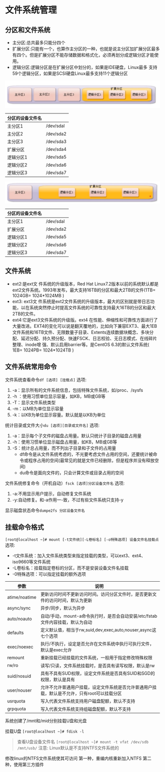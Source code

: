 # 文件系统管理

## 分区和文件系统

- 主分区:总共最多只能分四个
- 扩展分区:只能有一个，也算作主分区的一种，也就是说主分区加扩展分区最多有四个。但是扩展分区不能存储数据和格式化，必须再划分成逻辑分区才能使用。
- 逻辑分区:逻辑分区是在扩展分区中划分的，如果是IDE硬盘，Linux最多 支持59个逻辑分区，如果是SCSI硬盘Linux最多支持11个逻辑分区

![alt text](images/文件系统管理/image.png)

| 分区的设备文件名 |           |
| ---------------- | --------- |
| 主分区1          | /dev/sdal |
| 主分区2          | /dev/sda2 |
| 主分区3          | /dev/sda3 |
| 扩展分区         | /dev/sda4 |
| 逻辑分区1        | /dev/sda5 |
| 逻辑分区2        | /dev/sda6 |
| 逻辑分区3        | /dev/sda7 |

![alt text](images/文件系统管理/image-1.png)

| 分区的设备文件名 |           |
| ---------------- | --------- |
| 主分区1          | /dev/sdal |
| 扩展分区         | /dev/sda2 |
| 逻辑分区1        | /dev/sda5 |
| 逻辑分区2        | /dev/sda6 |
| 逻辑分区3        | /dev/sda7 |

## 文件系统

- ext2:是ext文 件系统的升级版本，Red Hat Linux7.2版本以前的系统默认都是ext2文件系统。1993年发布，最大支持16TB的分区和最大2TB的文件(1TB= 1024GB= 1024*1024MB )
- ext3: ext3文 件系统是ext2文件系统的升级版本，最大的区别就是带日志功能，以在系统突然停止时提高文件系统的可靠性支持最大16TB的分区和最大2TB的文件。
- ext4:它是ext3文件系统的升级版。ext4 在性能、伸缩性和可靠性方面进行了大量改进。EXT4的变化可以说是翻天覆地的，比如向下兼容EXT3、最大1EB文件系统和16TB文件、无限数量子目录、Extents连续数据块概念、多块分配、延迟分配、持久预分配、快速FSCK、日志校验、无日志模式、在线碎片整理、inode增 强、默认启用barrier等。是CentOS 6.3的默认文件系统( 1EB= 1024PB= 1024*1024TB )

## 文件系统常用命令

文件系统查看命令`df [选项] [挂载点]`
选项:

1. -a：显示所有的文件系统信息，包括特殊文件系统，如/proc、/sysfs
2. -h ：使用习惯单位显示容量，如KB，MB或GB等
3. -T：显示文件系统类型
4. -m：以MB为单位显示容量
5. -k：以KB为单位显示容量。默认就是以KB为单位

统计目录或文件大小`du [选项][目录或文件名]`
选项:

1. -a：显示每个子文件的磁盘占用量。默认只统计子目录的磁盘占用量
2. -h：使用习惯单位显示磁盘占用量，如KB，MB或GB等
3. -S：统计总占用量，而不列出子目录和子文件的占用量
   - df命令是从文件系统考虑的，不光要考虑文件占用的空间，还要统计被命令或程序占用的空间(最常见的就是文件已经删除，但是程序并没有释放空间)
   - du命令是面向文件的，只会计算文件或目录占用的空间

文件系统修复命令（开机自动）`fsck [选项]分区设备文件名`
选项:

1. -a:不用显示用户提示，自动修复文件系统
2. -y:自动修复。和-a作用一-致，不过有些文件系统只支持-y

显示磁盘状态命令`dumpe2fs 分区设备文件名`

## 挂载命令格式

`[root@localhost ~]# mount [-t文件统][-L卷标名] [-o特殊选项] 设备文件名挂载点`
选项:

- -t文件系统：加入文件系统类型来指定挂载的类型，可以ext3、ext4、iso9660等文件系统
- -L卷标名：挂载指定卷标的分区，而不是安装设备文件名挂载
- -0特殊选项：可以指定挂载的额外选项

| 参数          | 说明                                                                                        |
| ------------- | ------------------------------------------------------------------------------------------- |
| atime/noatime | 更新访问时间不更新访问时间。访问分区文件时，是否更新文件的访问时间，默认为更新              |
| async/sync    | 异步/同步，默认为异步                                                                       |
| auto/noauto   | 自动/手动，mount-a命令执行时，是否会自动安装/etc/fstab文件内容挂载，默认为自动              |
| defaults      | 定义默认值，相当于rw,suid,dev,exec,auto,nouser,async这七个选项                            |
| exec/noexec   | 执行/不执行，设定是否允许在文件系统中执行可执行文件，默认是exec允许                         |
| remount       | 重新挂载已经挂载的文件系统，一般用于指定修改特殊权限                                        |
| rw/ro         | 读写/只读，文件系统挂载时，是否具有读写权限，默认是rw                                       |
| suid/nosuid   | 具有不具有SUD权限，设定文件系统是否具有SUID和SGD的权限，默认是具有                          |
| user/nouser   | 允许不允许普通用户挂载，设定文件系统是否允许普通用户挂载，默认是不允许，只有root可以挂载分区 |
| usrquota      | 写入代表文件系统支持用户磁盘配额，默认不支持                                                |
| grpquota      | 写入代表文件系统支持组磁盘配额，默认不支持                                                  |

系统创建了/mnt和/mid分别挂载U盘和光盘

挂载U盘
`[root@localhost ~]# fdisk -l`
> 查看U盘设备文件名
`[root@localhost ~]# mount -t vfat /dev/sdb /mnt/usb/`
>注意: Linux默认是不支持NTFS文件系统的

修改linux的NTFS文件系统使其可访问
第一种，重编内核重新加入NTFS
第二种，使用第三方插件